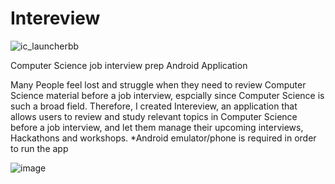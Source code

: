 # Intereview
![ic_launcherbb](https://cloud.githubusercontent.com/assets/21358133/18160021/35768f14-6fe0-11e6-96e7-b7fdc5587445.png)

Computer Science job interview prep Android Application

Many People feel lost and struggle when they need to review Computer Science material before a job interview, espcially since Computer Science is such a broad field.
Therefore, I created Intereview, an application that allows users to review and study relevant topics in Computer Science before a job interview, and let them manage their upcoming interviews, Hackathons and workshops.
*Android emulator/phone is required in order to run the app


![image](https://cloud.githubusercontent.com/assets/21358133/18217863/0e949e60-7114-11e6-9119-65629d553fef.png)
